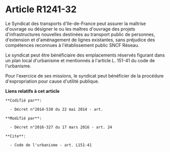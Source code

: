 # Article R1241-32

Le Syndicat des transports d'Ile-de-France peut assurer la maîtrise d'ouvrage ou désigner le ou les maîtres d'ouvrage des
projets d'infrastructures nouvelles destinées au transport public de personnes, d'extension et d'aménagement de lignes
existantes, sans préjudice des compétences reconnues à l'établissement public   SNCF Réseau. 

Le syndicat peut être bénéficiaire des emplacements réservés figurant dans un plan local d'urbanisme et mentionnés à
l'article L. 151-41 du code de l'urbanisme. 

Pour l'exercice de ses missions, le syndicat peut bénéficier de la procédure d'expropriation pour cause d'utilité publique.

**Liens relatifs à cet article**

	**Codifié par**:

	  - Décret n°2014-530 du 22 mai 2014 - art.

	**Modifié par**:

	  - Décret n°2016-327 du 17 mars 2016 - art. 24

	**Cite**:

	  - Code de l'urbanisme - art. L151-41
